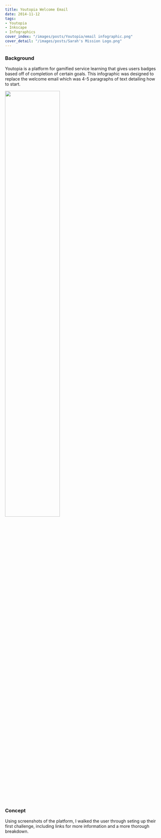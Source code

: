 ```yaml
---
title: Youtopia Welcome Email
date: 2014-11-12
tags:
- Youtopia
- Inkscape
- Infographics
cover_index: "/images/posts/Youtopia/email infographic.png"
cover_detail: "/images/posts/Sarah's Mission Logo.png"
---
```

### Background
Youtopia is a platform for gamified service learning that gives users badges based off of completion of certain goals. This infographic was designed to replace the welcome email which was 4-5 paragraphs of text detailing how to start. 

<img src="/images/posts/Youtopia/email infographic.png" style="width: 60%">

### Concept
Using screenshots of the platform, I walked the user through seting up their first challenge, including links for more information and a more thorough breakdown.